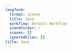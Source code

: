 ```yaml
---
longform:
  format: scenes
  title: Java
  workflow: Default Workflow
  sceneFolder: /
  scenes: []
  ignoredFiles: []
title: Java
---
```


